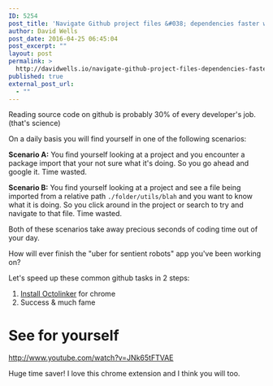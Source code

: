 ```yaml
---
ID: 5254
post_title: 'Navigate Github project files &#038; dependencies faster with Octolinker'
author: David Wells
post_date: 2016-04-25 06:45:04
post_excerpt: ""
layout: post
permalink: >
  http://davidwells.io/navigate-github-project-files-dependencies-faster-with-octolinker/
published: true
external_post_url:
  - ""
---
```

Reading source code on github is probably 30% of every developer's job. (that's science)

On a daily basis you will find yourself in one of the following scenarios:

**Scenario A:** 
You find yourself looking at a project and you encounter a package import that your not sure what it's doing. So you go ahead and google it. Time wasted.

**Scenario B:** 
You find yourself looking at a project and see a file being imported from a relative path `./folder/utils/blah` and you want to know what it is doing. So you click around in the project or search to try and navigate to that file. Time wasted.

Both of these scenarios take away precious seconds of coding time out of your day. 

How will ever finish the "uber for sentient robots" app you've been working on?

Let's speed up these common github tasks in 2 steps:

1. [Install Octolinker](https://chrome.google.com/webstore/detail/octo-linker/jlmafbaeoofdegohdhinkhilhclaklkp?hl=en) for chrome
2. Success & much fame

# See for yourself

http://www.youtube.com/watch?v=JNk65tFTVAE

Huge time saver! I love this chrome extension and I think you will too.